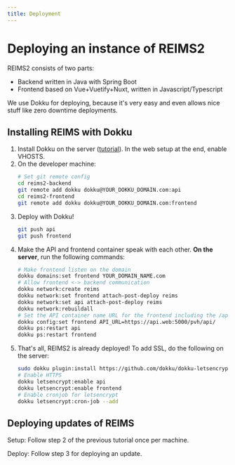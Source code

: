 ```yaml
---
title: Deployment
---
```


# Deploying an instance of REIMS2

REIMS2 consists of two parts:

- Backend written in Java with Spring Boot
- Frontend based on Vue+Vuetify+Nuxt, written in Javascript/Typescript

We use Dokku for deploying, because it's very easy and even allows nice stuff like zero downtime deployments.

## Installing REIMS with Dokku

1. Install Dokku on the server ([tutorial](https://dokku.com/docs/getting-started/installation/)). In the web setup at the end, enable VHOSTS.
2. On the developer machine:
   ```bash
   # Set git remote config
   cd reims2-backend
   git remote add dokku dokku@YOUR_DOKKU_DOMAIN.com:api
   cd reims2-frontend
   git remote add dokku dokku@YOUR_DOKKU_DOMAIN.com:frontend
   ```
3. Deploy with Dokku!
   ```bash
   git push api
   git push frontend
   ```
4. Make the API and frontend container speak with each other. **On the server**, run the following commands:
   ```bash
   # Make frontend listen on the domain
   dokku domains:set frontend YOUR_DOMAIN_NAME.com
   # Allow frontend <-> backend communication
   dokku network:create reims
   dokku network:set frontend attach-post-deploy reims
   dokku network:set api attach-post-deploy reims
   dokku network:rebuildall
   # Set the API container name URL for the frontend including the /api prefix
   dokku config:set frontend API_URL=https://api.web:5000/pvh/api/
   dokku ps:restart api
   dokku ps:restart frontend
   ```
5. That's all, REIMS2 is already deployed! To add SSL, do the following on the server:
   ```bash
   sudo dokku plugin:install https://github.com/dokku/dokku-letsencrypt.git
   # Enable HTTPS
   dokku letsencrypt:enable api
   dokku letsencrypt:enable frontend
   # Enable cronjob for letsencrypt
   dokku letsencrypt:cron-job --add
   ```

## Deploying updates of REIMS

Setup: Follow step 2 of the previous tutorial once per machine.

Deploy: Follow step 3 for deploying an update.
